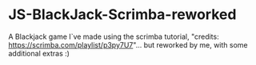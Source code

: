 # JS-BlackJack-Scrimba-reworked
A Blackjack game I`ve made using the scrimba tutorial, "credits: https://scrimba.com/playlist/p3py7U7"... but reworked by me, with some additional extras :)
